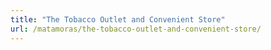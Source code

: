 ```yaml
---
title: "The Tobacco Outlet and Convenient Store"
url: /matamoras/the-tobacco-outlet-and-convenient-store/
---
```

